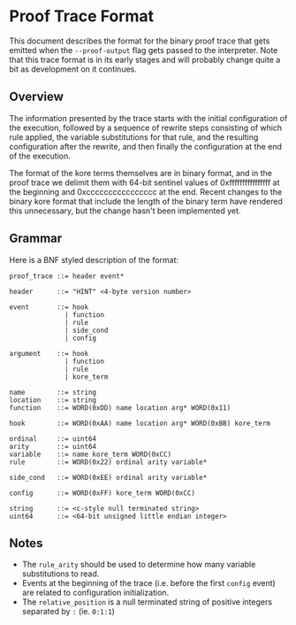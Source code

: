 # Proof Trace Format

This document describes the format for the binary proof trace that gets emitted
when the `--proof-output` flag gets passed to the interpreter. Note that this trace
format is in its early stages and will probably change quite a bit as development on it
continues.

## Overview

The information presented by the trace starts with the initial configuration of the execution,
followed by a sequence of rewrite steps consisting of which rule applied, the variable substitutions
for that rule, and the resulting configuration after the rewrite, and then finally the configuration
at the end of the execution.

The format of the kore terms themselves are in binary format, and in the proof trace we delimit
them with 64-bit sentinel values of 0xffffffffffffffff at the beginning and 0xcccccccccccccccc
at the end. Recent changes to the binary kore format that include the length of the binary term
have rendered this unnecessary, but the change hasn't been implemented yet.

## Grammar

Here is a BNF styled description of the format:
```
proof_trace ::= header event*

header      ::= "HINT" <4-byte version number>

event       ::= hook
              | function
              | rule
              | side_cond
              | config

argument    ::= hook
              | function
              | rule
              | kore_term

name        ::= string
location    ::= string
function    ::= WORD(0xDD) name location arg* WORD(0x11)

hook        ::= WORD(0xAA) name location arg* WORD(0xBB) kore_term

ordinal     ::= uint64
arity       ::= uint64
variable    ::= name kore_term WORD(0xCC)
rule        ::= WORD(0x22) ordinal arity variable*

side_cond   ::= WORD(0xEE) ordinal arity variable*

config      ::= WORD(0xFF) kore_term WORD(0xCC)

string      ::= <c-style null terminated string>
uint64      ::= <64-bit unsigned little endian integer>
```

## Notes

- The `rule_arity` should be used to determine how many variable substitutions
  to read.
- Events at the beginning of the trace (i.e. before the first `config` event)
  are related to configuration initialization.
- The `relative_position` is a null terminated string of positive integers
  separated by `:` (ie. `0:1:1`)
